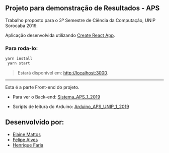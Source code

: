 
## Projeto para demonstração de Resultados - APS

Trabalho proposto para o 3º Semestre de Ciência da Computação, UNIP Sorocaba 2019.

Aplicação desenvolvida utilizando [Create React App](cgithub.com/facebook/create-react-app).

### Para roda-lo:
``` bash
yarn install
 yarn start
 ```

> Estará disponivel em: [http://localhost:3000](http://localhost:3000).

-----

Esta é a parte Front-end do projeto.

- Para ver o Back-end: [Sistema_APS_1_2019](https://github.com/FelipeAlves99/Sistema_APS_1_2019)

- Scripts de leitura do Arduino: [Arduino_APS_UNIP_1_2019](https://github.com/FelipeAlves99/Arduino_APS_UNIP_1_2019)

## Desenvolvido por:

- [Elaine Mattos](https://github.com/elainemattos)
- [Felipe Alves](https://github.com/FelipeAlves99/)
- [Henrique Faria](https://github.com/RickMFF) 
